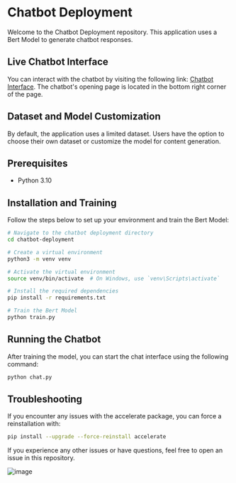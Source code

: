 # Chatbot Deployment

Welcome to the Chatbot Deployment repository. This application uses a Bert Model to generate chatbot responses.

## Live Chatbot Interface

You can interact with the chatbot by visiting the following link: [Chatbot Interface](https://bertbasechatbot.ngrok.io ). The chatbot's opening page is located in the bottom right corner of the page.

## Dataset and Model Customization

By default, the application uses a limited dataset. Users have the option to choose their own dataset or customize the model for content generation.

## Prerequisites

- Python 3.10

## Installation and Training

Follow the steps below to set up your environment and train the Bert Model:

```bash
# Navigate to the chatbot deployment directory
cd chatbot-deployment

# Create a virtual environment
python3 -m venv venv

# Activate the virtual environment
source venv/bin/activate  # On Windows, use `venv\Scripts\activate`

# Install the required dependencies
pip install -r requirements.txt

# Train the Bert Model
python train.py
```
## Running the Chatbot
After training the model, you can start the chat interface using the following command:

```bash
python chat.py
```

## Troubleshooting
If you encounter any issues with the accelerate package, you can force a reinstallation with:
```bash
pip install --upgrade --force-reinstall accelerate
```

If you experience any other issues or have questions, feel free to open an issue in this repository.

![image](https://github.com/a575981269/chatbot/assets/42170721/c3001c5a-2138-4b0a-acbb-c835c5e1de28)
